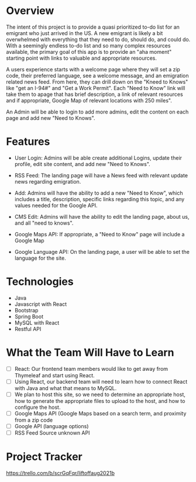 

# Overview
The intent of this project is to provide a quasi prioritized to-do list for an emigrant who just arrived in the US. A new emigrant is likely a bit overwhelmed with everything that they need to do, should do, and could do. With a seemingly endless to-do list and so many complex resources available, the primary goal of this app is to provide an "aha moment" starting point with links to valuable and appropriate resources.

A users experience starts with a welcome page where they will set a zip code, their preferred language, see a welcome message, and an emigration related news feed. From here, they can drill down on the "Kneed to Knows" like "get an I-94#" and "Get a Work Permit". Each "Need to Know" link will take them to apage that has brief description, a link of relevant resources and if appropriate, Google Map of relevant locations with 250 miles".

An Admin will be able to login to add more admins, edit the content on each page and add new "Need to Knows".

# Features
- User Login: Admins will be able create additional Logins, update their profile, edit site content, and add new "Need to Knows".

- RSS Feed: The landing page will have a News feed with relevant update news regarding emigration.
- Add: Admins will have the ability to add a new "Need to Know", which includes a title, description, specific links regarding this topic, and any values needed for the Google API.
- CMS Edit: Admins will have the ability to edit the landing page, about us, and all "need to knows".
- Google Maps API: If appropriate, a "Need to Know" page will include a Google Map
- Google Language API: On the landing page, a user will be able to set the language for the site.


# Technologies
- Java
- Javascript with React
- Bootstrap
- Spring Boot
- MySQL with React
- Restful API

# What the Team Will Have to Learn
- [ ] React: Our frontend team members would like to get away from Thymeleaf and start using React.
- [ ] Using React, our backend team will need to learn how to connect React with Java and what that means to MySQL.
- [ ] We plan to host this site, so we need to determine an appropriate host, how to generate the appropriate files to upload to the host, and how to configure the host.
- [ ] Google Maps API (Google Maps based on a search term, and proximity from a zip code
- [ ] Google API (language options)
- [ ] RSS Feed Source unknown API

# Project Tracker
https://trello.com/b/scrGqFqr/liftoffaug2021b
